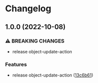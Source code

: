 # Changelog

## 1.0.0 (2022-10-08)


### ⚠ BREAKING CHANGES

* release object-update-action

### Features

* release object-update-action ([13c6b61](https://github.com/ptonini/docker-images/commit/13c6b61104c6bf1e95233cd838af8837a57d4be8))
